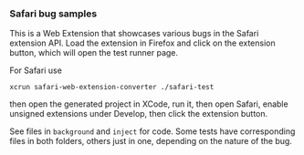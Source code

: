 ### Safari bug samples

This is a Web Extension that showcases various bugs
in the Safari extension API. Load the extension in Firefox and click
on the extension button, which will open the test runner page.
 
For Safari use
```
xcrun safari-web-extension-converter ./safari-test
```
then open the generated project in XCode, run it, then open Safari, enable
unsigned extensions under Develop, then click the extension button.

See files in `background` and `inject` for code. Some tests have
corresponding files in both folders, others just in one, depending
on the nature of the bug.